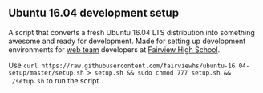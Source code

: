 ## Ubuntu 16.04 development setup

A script that converts a fresh Ubuntu 16.04 LTS distribution into something awesome and ready for development. Made for setting up development environments for [web team](https://github.com/fairviewhs) developers at [Fairview High School](https://www.fairviewhs.org/).

Use `curl https://raw.githubusercontent.com/fairviewhs/ubuntu-16.04-setup/master/setup.sh > setup.sh && sudo chmod 777 setup.sh && ./setup.sh` to run the script.
